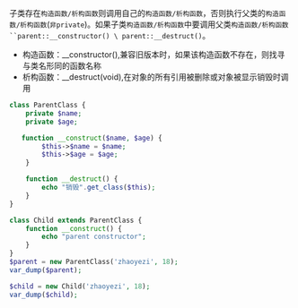 子类存在`构造函数/析构函数`则调用自己的`构造函数/析构函数`，否则执行父类的`构造函数/析构函数`(`非private`)。如果子类`构造函数/析构函数`中要调用父类`构造函数/析构函数``parent::__constructor() \ parent::__destruct()`。
- 构造函数：__constructor(),兼容旧版本时，如果该构造函数不存在，则找寻与类名形同的函数名称
- 析构函数：__destruct(void),在对象的所有引用被删除或对象被显示销毁时调用
```php
class ParentClass {
    private $name;
    private $age;

   function __construct($name, $age) {
        $this->$name = $name;
        $this->$age = $age;
    }

    function __destruct() {
        echo "销毁".get_class($this);
    }
}

class Child extends ParentClass {
    function __construct() {
        echo "parent constructor";
    }
}
$parent = new ParentClass('zhaoyezi', 18);
var_dump($parent);

$child = new Child('zhaoyezi', 18);
var_dump($child);
```